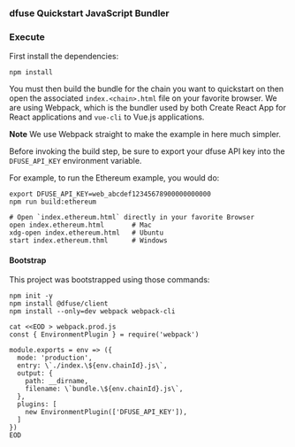 ### dfuse Quickstart JavaScript Bundler

### Execute

First install the dependencies:

```
npm install
```

You must then build the bundle for the chain you want to quickstart
on then open the associated `index.<chain>.html` file on your
favorite browser. We are using Webpack, which is the bundler used
by both Create React App for React applications and `vue-cli` to
Vue.js applications.

**Note** We use Webpack straight to make the example in here much simpler.

Before invoking the build step, be sure to export your dfuse API key
into the `DFUSE_API_KEY` environment variable.

For example, to run the Ethereum example, you would do:

```
export DFUSE_API_KEY=web_abcdef12345678900000000000
npm run build:ethereum

# Open `index.ethereum.html` directly in your favorite Browser
open index.ethereum.html       # Mac
xdg-open index.ethereum.html   # Ubuntu
start index.ethereum.thml      # Windows
```

#### Bootstrap

This project was bootstrapped using those commands:

```
npm init -y
npm install @dfuse/client
npm install --only=dev webpack webpack-cli

cat <<EOD > webpack.prod.js
const { EnvironmentPlugin } = require('webpack')

module.exports = env => ({
  mode: 'production',
  entry: \`./index.\${env.chainId}.js\`,
  output: {
    path: __dirname,
    filename: \`bundle.\${env.chainId}.js\`,
  },
  plugins: [
    new EnvironmentPlugin(['DFUSE_API_KEY']),
  ]
})
EOD
```